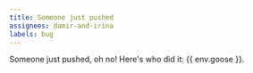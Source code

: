 ```yaml
---
title: Someone just pushed
assignees: damir-and-irina
labels: bug
---
```

Someone just pushed, oh no! Here's who did it: {{ env.goose }}.